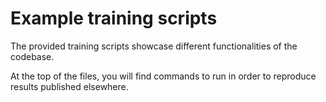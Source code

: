 # Example training scripts
The provided training scripts showcase different functionalities of the codebase.

At the top of the files, you will find commands to run in order to reproduce results published elsewhere.